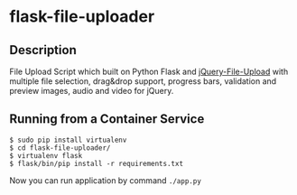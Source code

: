 flask-file-uploader
===================

## Description
File Upload Script which built on Python Flask and [jQuery-File-Upload](https://github.com/blueimp/jQuery-File-Upload/) with multiple file selection, drag&amp;drop support, progress bars, validation and preview images, audio and video for jQuery.


## Running from a Container Service

```
$ sudo pip install virtualenv
$ cd flask-file-uploader/
$ virtualenv flask
$ flask/bin/pip install -r requirements.txt
```

Now you can run application by command `./app.py`




